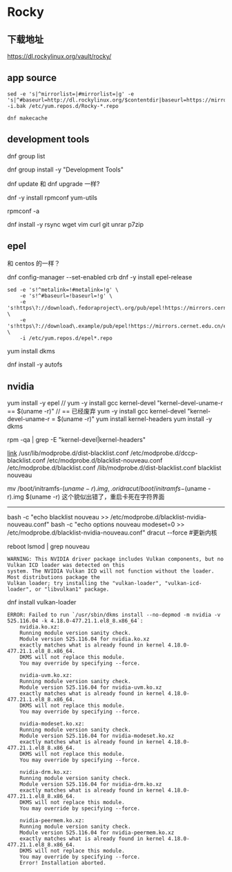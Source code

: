 # Rocky

## 下载地址

https://dl.rockylinux.org/vault/rocky/

## app source

    sed -e 's|^mirrorlist=|#mirrorlist=|g' -e 's|^#baseurl=http://dl.rockylinux.org/$contentdir|baseurl=https://mirrors.aliyun.com/rockylinux|g' -i.bak /etc/yum.repos.d/Rocky-*.repo

    dnf makecache

## development tools

dnf group list

dnf group install -y "Development Tools"

dnf update 和 dnf upgrade 一样?

dnf -y install rpmconf yum-utils

rpmconf -a

dnf install -y rsync wget vim curl git unrar p7zip

## epel

和 centos 的一样？

dnf config-manager --set-enabled crb
dnf -y install epel-release

```
sed -e 's!^metalink=!#metalink=!g' \
    -e 's!^#baseurl=!baseurl=!g' \
    -e 's!https\?://download\.fedoraproject\.org/pub/epel!https://mirrors.cernet.edu.cn/epel!g' \
    -e 's!https\?://download\.example/pub/epel!https://mirrors.cernet.edu.cn/epel!g' \
    -i /etc/yum.repos.d/epel*.repo
```

yum install dkms

dnf install -y autofs


## nvidia

yum install -y epel
// yum -y install gcc kernel-devel "kernel-devel-uname-r == $(uname -r)" // == 已经废弃
yum -y install gcc kernel-devel "kernel-devel-uname-r = $(uname -r)"
yum install kernel-headers
yum install -y dkms

rpm -qa | grep -E "kernel-devel|kernel-headers"

[link](https://blog.csdn.net/yhl18931306541/article/details/129141060)
/usr/lib/modprobe.d/dist-blacklist.conf
/etc/modprobe.d/dccp-blacklist.conf
/etc/modprobe.d/blacklist-nouveau.conf
/etc/modprobe.d/blacklist.conf
/lib/modprobe.d/dist-blacklist.conf
    blacklist nouveau


mv /boot/initramfs-$(uname -r).img{,.ori}
dracut /boot/initramfs-$(uname -r).img $(uname -r)
这个貌似出错了，重启卡死在字符界面

---

bash -c "echo blacklist nouveau >> /etc/modprobe.d/blacklist-nvidia-nouveau.conf"
bash -c "echo options nouveau modeset=0 >> /etc/modprobe.d/blacklist-nvidia-nouveau.conf"
dracut --force #更新内核

reboot
lsmod | grep nouveau

```
WARNING: This NVIDIA driver package includes Vulkan components, but no Vulkan ICD loader was detected on this
system. The NVIDIA Vulkan ICD will not function without the loader. Most distributions package the
Vulkan loader; try installing the "vulkan-loader", "vulkan-icd-loader", or "libvulkan1" package.
```
dnf install vulkan-loader

```
ERROR: Failed to run `/usr/sbin/dkms install --no-depmod -m nvidia -v 525.116.04 -k 4.18.0-477.21.1.el8_8.x86_64`:
    nvidia.ko.xz:
    Running module version sanity check.
    Module version 525.116.04 for nvidia.ko.xz
    exactly matches what is already found in kernel 4.18.0-477.21.1.el8_8.x86_64.
    DKMS will not replace this module.
    You may override by specifying --force.

    nvidia-uvm.ko.xz:
    Running module version sanity check.
    Module version 525.116.04 for nvidia-uvm.ko.xz
    exactly matches what is already found in kernel 4.18.0-477.21.1.el8_8.x86_64.
    DKMS will not replace this module.
    You may override by specifying --force.

    nvidia-modeset.ko.xz:
    Running module version sanity check.
    Module version 525.116.04 for nvidia-modeset.ko.xz
    exactly matches what is already found in kernel 4.18.0-477.21.1.el8_8.x86_64.
    DKMS will not replace this module.
    You may override by specifying --force.

    nvidia-drm.ko.xz:
    Running module version sanity check.
    Module version 525.116.04 for nvidia-drm.ko.xz
    exactly matches what is already found in kernel 4.18.0-477.21.1.el8_8.x86_64.
    DKMS will not replace this module.
    You may override by specifying --force.

    nvidia-peermem.ko.xz:
    Running module version sanity check.
    Module version 525.116.04 for nvidia-peermem.ko.xz
    exactly matches what is already found in kernel 4.18.0-477.21.1.el8_8.x86_64.
    DKMS will not replace this module.
    You may override by specifying --force.
    Error! Installation aborted.

```
